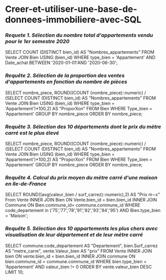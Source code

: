 # Creer-et-utiliser-une-base-de-donnees-immobiliere-avec-SQL

### *Requete 1. Sélection du nombre total d'appartements vendu pour le 1er semestre 2020*
SELECT COUNT (DISTINCT bien_id) AS "Nombres_appartements"
FROM Vente
JOIN Bien USING (bien_id)
WHERE type_bien = 'Appartement'
AND Date_achat BETWEEN '2020-01-01'AND '2020-06-30';

### *Requête 2. Sélection de la proportion des ventes d'appartements en fonction du nombre de pièces*
SELECT nombre_piece,
ROUND((COUNT (nombre_piece)::numeric)
/
(SELECT COUNT (DISTINCT bien_id) AS "Nombres_appartements"
FROM Vente
JOIN Bien USING (bien_id)
WHERE type_bien = 'Appartement')*100,2) AS "ProporXon"
FROM Bien
WHERE Type_bien = 'Appartement'
GROUP BY nombre_piece ORDER BY nombre_piece;

### *Requête 3. Sélection des 10 départements dont le prix du mètre carré est le plus élevé*
SELECT nombre_piece,
ROUND((COUNT (nombre_piece)::numeric)
/
(SELECT COUNT (DISTINCT bien_id) AS "Nombres_appartements"
FROM Vente
JOIN Bien USING (bien_id)
WHERE type_bien = 'Appartement')*100,2) AS "ProporXon"
FROM Bien
WHERE Type_bien = 'Appartement'
GROUP BY nombre_piece ORDER BY nombre_piece;

### *Requête 4. Calcul du prix moyen du mètre carré d'une maison en Ile-de-France*
SELECT ROUND((avg(valeur_bien /
surf_carrez)::numeric),2) AS "Prix m¬≤"
From Vente
INNER JOIN Bien ON Vente.bien_id = bien.bien_id
INNER JOIN Commune ON Bien.commune_id= commune.commune_id WHERE code_departement in ('75','77','78','91','92','93','94','95')
AND Bien.type_bien = 'Maison';

### *Requête 5. Sélection des 10 appartements les plus chers avec visualisation de leur département et de leur mètre carré*
SELECT
commune.code_departement AS "Departement",
bien.Surf_carrez AS "metre_carre",
vente.Valeur_bien AS "prix"
FROM Vente
INNER JOIN bien
ON vente.bien_id = bien.bien_id
INNER JOIN commune
ON bien.commune_id = commune.commune_id
WHERE bien.type_bien = 'Appartement’
AND valeur_bien != 0 ORDER BY vente.valeur_bien
DESC LIMIT 10;
